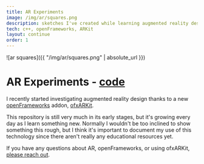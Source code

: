 ```yaml
---
title: AR Experiments
image: /img/ar/squares.png
description: sketches I've created while learning augmented reality design
tech: c++, openFrameworks, ARKit
layout: continue
order: 1
---
```


![ar squares]({{ "/img/ar/squares.png" | absolute_url }})

# AR Experiments - [code](https://github.com/touchRED/ar-experiments)

I recently started investigating augmented reality design thanks to a new [openFrameworks](http://openframeworks.cc/) addon, [ofxARKit](https://github.com/sortofsleepy/ofxARKit).

This repository is still very much in its early stages, but it's growing every day as I learn something new. Normally I wouldn't be too inclined to show something this rough, but I think it's important to document my use of this technology since there aren't really any educational resources yet.

If you have any questions about AR, openFrameworks, or using ofxARKit, [please reach out](mailto:mail@ctrotter.co).

<br>
<br>
<br>
<br>
